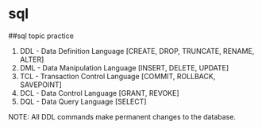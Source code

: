 # sql
##sql topic practice

1. DDL - Data Definition Language [CREATE, DROP, TRUNCATE, RENAME, ALTER]
2. DML - Data Manipulation Language [INSERT, DELETE, UPDATE]
3. TCL - Transaction Control Language [COMMIT, ROLLBACK, SAVEPOINT]
4. DCL - Data Control Language [GRANT, REVOKE]
5. DQL - Data Query Language [SELECT]

NOTE: All DDL commands make permanent changes to the database.
